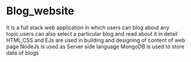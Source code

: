 # Blog_website

It is a full stack web application in which users can blog about any topic.users can also select a particular blog and read about it in detail
HTML,CSS and EJs are used in building and designing of content of web page
NodeJs is used as Server side language
MongoDB is used to store data of blogs
